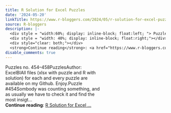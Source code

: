 ```yaml
---
title: R Solution for Excel Puzzles
date: '2024-05-20'
linkTitle: https://www.r-bloggers.com/2024/05/r-solution-for-excel-puzzles-24/
source: R-bloggers
description: |-
  <div style = "width:60%; display: inline-block; float:left; "> Puzzles no. 454–458PuzzlesAuthor: ExcelBIAll files (xlsx with puzzle and R with solution) for each and every puzzle are available on my Github. Enjoy.Puzzle #454Sombody was counting something, and as usually we have to check it and find the most insigt...</div>
  <div style = "width: 40%; display: inline-block; float:right;"></div>
  <div style="clear: both;"></div>
  <strong>Continue reading</strong>: <a href="https://www.r-bloggers.com/2024/05/r-solution-for-excel-puzzles-24/">R Solution for Excel ...
disable_comments: true
---
```

<div style = "width:60%; display: inline-block; float:left; "> Puzzles no. 454–458PuzzlesAuthor: ExcelBIAll files (xlsx with puzzle and R with solution) for each and every puzzle are available on my Github. Enjoy.Puzzle #454Sombody was counting something, and as usually we have to check it and find the most insigt...</div>
<div style = "width: 40%; display: inline-block; float:right;"></div>
<div style="clear: both;"></div>
<strong>Continue reading</strong>: <a href="https://www.r-bloggers.com/2024/05/r-solution-for-excel-puzzles-24/">R Solution for Excel ...